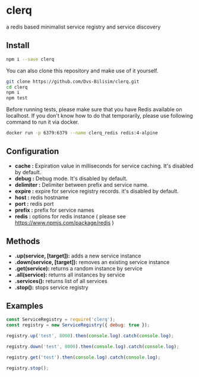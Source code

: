 # clerq

a redis based minimalist service registry and service discovery

## Install

```bash
npm i --save clerq
```

You can also clone this repository and make use of it yourself.

```bash
git clone https://github.com/Dvs-Bilisim/clerq.git
cd clerq
npm i
npm test
```

Before running tests, please make sure that you have Redis available on localhost.
If you don't know how to do that temporarily, please use following command to run it via docker.

```bash
docker run -p 6379:6379 --name clerq_redis redis:4-alpine
```

## Configuration

- **cache       :** Expiration value in milliseconds for service caching. It's disabled by default.
- **debug       :** Debug mode. It's disabled by default.
- **delimiter   :** Delimiter between prefix and service name.
- **expire      :** expire for service registry records. it's disabled by default.
- **host        :** redis hostname
- **port        :** redis port
- **prefix      :** prefix for service names
- **redis       :** options for redis instance ( please see <https://www.npmjs.com/package/redis> )

## Methods

- **.up(service, [target]):** adds a new service instance
- **.down(service, [target]):** removes an existing service instance
- **.get(service):** returns a random instance by service
- **.all(service):** returns all instances by service
- **.services():** returns list of all services
- **.stop():** stops service registry

## Examples

```js
const ServiceRegistry = require('clerq');
const registry = new ServiceRegistry({ debug: true });

registry.up('test', 8000).then(console.log).catch(console.log);

registry.down('test', 8000).then(console.log).catch(console.log);

registry.get('test').then(console.log).catch(console.log);

registry.stop();
```
